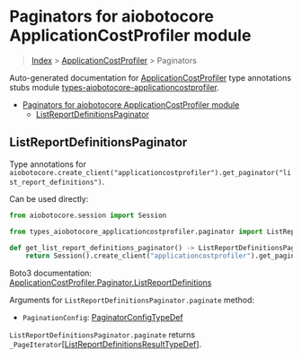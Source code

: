 <a id="paginators-for-aiobotocore-applicationcostprofiler-module"></a>

# Paginators for aiobotocore ApplicationCostProfiler module

> [Index](..) > [ApplicationCostProfiler](.) > Paginators

Auto-generated documentation for
[ApplicationCostProfiler](https://boto3.amazonaws.com/v1/documentation/api/latest/reference/services/applicationcostprofiler.html#ApplicationCostProfiler)
type annotations stubs module
[types-aiobotocore-applicationcostprofiler](https://pypi.org/project/types-aiobotocore-applicationcostprofiler/).

- [Paginators for aiobotocore ApplicationCostProfiler module](#paginators-for-aiobotocore-applicationcostprofiler-module)
  - [ListReportDefinitionsPaginator](#listreportdefinitionspaginator)

<a id="listreportdefinitionspaginator"></a>

## ListReportDefinitionsPaginator

Type annotations for
`aiobotocore.create_client("applicationcostprofiler").get_paginator("list_report_definitions")`.

Can be used directly:

```python
from aiobotocore.session import Session

from types_aiobotocore_applicationcostprofiler.paginator import ListReportDefinitionsPaginator

def get_list_report_definitions_paginator() -> ListReportDefinitionsPaginator:
    return Session().create_client("applicationcostprofiler").get_paginator("list_report_definitions")
```

Boto3 documentation:
[ApplicationCostProfiler.Paginator.ListReportDefinitions](https://boto3.amazonaws.com/v1/documentation/api/latest/reference/services/applicationcostprofiler.html#ApplicationCostProfiler.Paginator.ListReportDefinitions)

Arguments for `ListReportDefinitionsPaginator.paginate` method:

- `PaginationConfig`:
  [PaginatorConfigTypeDef](./type_defs.md#paginatorconfigtypedef)

`ListReportDefinitionsPaginator.paginate` returns
`_PageIterator`\[[ListReportDefinitionsResultTypeDef](./type_defs.md#listreportdefinitionsresulttypedef)\].

